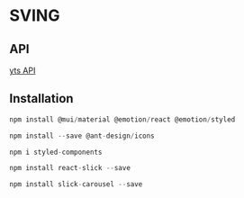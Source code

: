 # SVING


## API

[yts API](https://yts.mx/api)

## Installation

```js
npm install @mui/material @emotion/react @emotion/styled
```

```js
npm install --save @ant-design/icons
```

```js
npm i styled-components
```

```js
npm install react-slick --save
```

```js
npm install slick-carousel --save
```